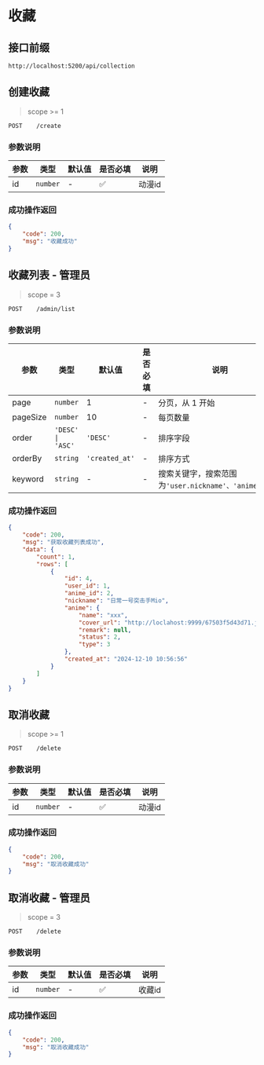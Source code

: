 # 收藏

## 接口前缀

```shell
http://localhost:5200/api/collection
```

## 创建收藏

> scope >= 1

```
POST    /create
```

### 参数说明

| 参数 | 类型     | 默认值 | 是否必填 | 说明   |
| ---- | -------- | ------ | -------- | ------ |
| id   | `number` | -      | ✅       | 动漫id |

### 成功操作返回

```json
{
    "code": 200,
    "msg": "收藏成功"
}
```

## 收藏列表 - 管理员

> scope = 3

```
POST    /admin/list
```

### 参数说明

| 参数     | 类型              | 默认值         | 是否必填 | 说明                                                  |
| -------- | ----------------- | -------------- | -------- | ----------------------------------------------------- |
| page     | `number`          | 1              | -        | 分页，从 1 开始                                       |
| pageSize | `number`          | 10             | -        | 每页数量                                              |
| order    | `'DESC' \| 'ASC'` | `'DESC'`       | -        | 排序字段                                              |
| orderBy  | `string`          | `'created_at'` | -        | 排序方式                                              |
| keyword  | `string`          | -              | -        | 搜索关键字，搜索范围为`'user.nickname'、'anime.name'` |

### 成功操作返回

```json
{
    "code": 200,
    "msg": "获取收藏列表成功",
    "data": {
        "count": 1,
        "rows": [
            {
                "id": 4,
                "user_id": 1,
                "anime_id": 2,
                "nickname": "日常一号突击手Mio",
                "anime": {
                    "name": "xxx",
                    "cover_url": "http://loclahost:9999/67503f5d43d71.jpg",
                    "remark": null,
                    "status": 2,
                    "type": 3
                },
                "created_at": "2024-12-10 10:56:56"
            }
        ]
    }
}
```

## 取消收藏

> scope >= 1

```
POST    /delete
```

### 参数说明

| 参数 | 类型     | 默认值 | 是否必填 | 说明   |
| ---- | -------- | ------ | -------- | ------ |
| id   | `number` | -      | ✅       | 动漫id |

### 成功操作返回

```json
{
    "code": 200,
    "msg": "取消收藏成功"
}
```

## 取消收藏 - 管理员

> scope = 3

```
POST    /delete
```

### 参数说明

| 参数 | 类型     | 默认值 | 是否必填 | 说明   |
| ---- | -------- | ------ | -------- | ------ |
| id   | `number` | -      | ✅       | 收藏id |

### 成功操作返回

```json
{
    "code": 200,
    "msg": "取消收藏成功"
}
```
